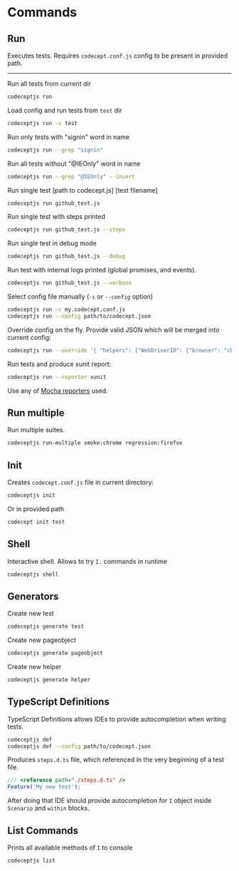 # Commands

## Run

Executes tests. Requires `codecept.conf.js` config to be present in provided path.

---

Run all tests from current dir

```sh
codeceptjs run
```

Load config and run tests from `test` dir

```sh
codeceptjs run -c test
```

Run only tests with "signin" word in name

```sh
codeceptjs run --grep "signin"
```

Run all tests without "@IEOnly" word in name

```sh
codeceptjs run --grep "@IEOnly" --invert
```

Run single test [path to codecept.js] [test filename]

```sh
codeceptjs run github_test.js
```

Run single test with steps printed

```sh
codeceptjs run github_test.js --steps
```

Run single test in debug mode

```sh
codeceptjs run github_test.js --debug
```

Run test with internal logs printed (global promises, and events).

```sh
codeceptjs run github_test.js --verbose
```

Select config file manually (`-c` or `--config` option)

```sh
codeceptjs run -c my.codecept.conf.js
codeceptjs run --config path/to/codecept.json
```

Override config on the fly. Provide valid JSON which will be merged into current config:

```sh
codeceptjs run --override '{ "helpers": {"WebDriverIO": {"browser": "chrome"}}}'
```

Run tests and produce xunit report:

```sh
codeceptjs run --reporter xunit
```

Use any of [Mocha reporters](https://github.com/mochajs/mocha/tree/master/lib/reporters) used.

## Run multiple

Run multiple suites.

```sh
codeceptjs run-multiple smoke:chrome regression:firefox
```

## Init

Creates `codecept.conf.js` file in current directory:

```sh
codeceptjs init
```

Or in provided path

```sh
codecept init test
```

## Shell

Interactive shell. Allows to try `I.` commands in runtime

```sh
codeceptjs shell
```

## Generators

Create new test

```sh
codeceptjs generate test
```

Create new pageobject

```sh
codeceptjs generate pageobject
```

Create new helper

```sh
codeceptjs generate helper
```

## TypeScript Definitions

TypeScript Definitions allows IDEs to provide autocompletion when writing tests.

```sh
codeceptjs def
codeceptjs def --config path/to/codecept.json
```

Produces `steps.d.ts` file, which referenced in the very beginning of a test file.

```js
/// <reference path="./steps.d.ts" />
Feature('My new test');
```

After doing that IDE should provide autocompletion for `I` object inside `Scenario` and `within` blocks.

## List Commands

Prints all available methods of `I` to console

```sh
codeceptjs list
```
